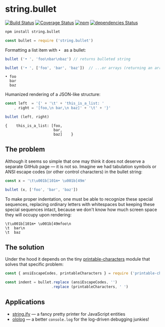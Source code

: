 # string.bullet

[![Build Status](https://travis-ci.org/xpl/string.bullet.svg?branch=master)](https://travis-ci.org/xpl/string.bullet) [![Coverage Status](https://coveralls.io/repos/github/xpl/string.bullet/badge.svg)](https://coveralls.io/github/xpl/string.bullet) [![npm](https://img.shields.io/npm/v/string.bullet.svg)](https://npmjs.com/package/string.bullet) [![dependencies Status](https://david-dm.org/xpl/string.bullet/status.svg)](https://david-dm.org/xpl/string.bullet)

```bash
npm install string.bullet
```
```javascript
const bullet = require ('string.bullet')
```

Formatting a list item with `• ` as a bullet:

```javascript
bullet ('• ', 'foo\nbar\nbaz') // returns bulleted string
```
```javascript
bullet ('• ', ['foo', 'bar', 'baz'])  // ...or arrays (returning an array of resulting lines)
```
```
• foo
  bar
  baz
```

Humanized rendering of a JSON-like structure:

```javascript
const left  = '{' + '\t' + 'this_is_a_list: '
    , right = '[foo,\n bar,\n baz]' + '\t' + '}'

bullet (left, right)
```
```
{    this_is_a_list: [foo,
                      bar,
                      baz]    }
```

## The problem

Although it seems so simple that one may think it does not deserve a separate GitHub page — it is not so. Imagine we had tabulation symbols or ANSI escape codes (or other control characters) in the bullet string:

```javascript
const x = '\t\u001b[101m• \u001b[49m'

bullet (x, ['foo', 'bar', 'baz'])
```

To make proper indentation, one must be able to recognize these special sequences, replacing ordinary letters with whitespaces but keeping these special sequences intact, because we don't know how much screen space they will occupy upon rendering:

```
\t\u001b[101m• \u001b[49mfoo\n
\t  bar\n
\t  baz
```

## The solution

Under the hood it depends on the tiny [printable-characters](https://github.com/xpl/printable-characters) module that solves that specific problem:

```javascript
const { ansiEscapeCodes, printableCharacters } = require ('printable-characters')
```
```javascript
const indent = bullet.replace (ansiEscapeCodes, '')
                     .replace (printableCharacters, ' ')
```

## Applications

- [string.ify](https://github.com/xpl/string.ify) — a fancy pretty printer for JavaScript entities
- [ololog](https://github.com/xpl/ololog) — a better `console.log` for the log-driven debugging junkies!
